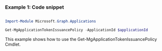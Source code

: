 ### Example 1: Code snippet

```powershell

Import-Module Microsoft.Graph.Applications

Get-MgApplicationTokenIssuancePolicy -ApplicationId $applicationId

```
This example shows how to use the Get-MgApplicationTokenIssuancePolicy Cmdlet.

